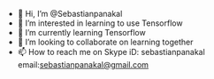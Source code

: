 - 👋 Hi, I’m @Sebastianpanakal
- 👀 I’m interested in learning to use Tensorflow
- 🌱 I’m currently learning Tensorflow
- 💞️ I’m looking to collaborate on learning together
- 📫 How to reach me on Skype iD: sebastianpanakal email:sebastianpanakal@gmail.com

<!---
Sebastianpanakal/Sebastianpanakal is a ✨ special ✨ repository because its `README.md` (this file) appears on your GitHub profile.
You can click the Preview link to take a look at your changes.
--->
